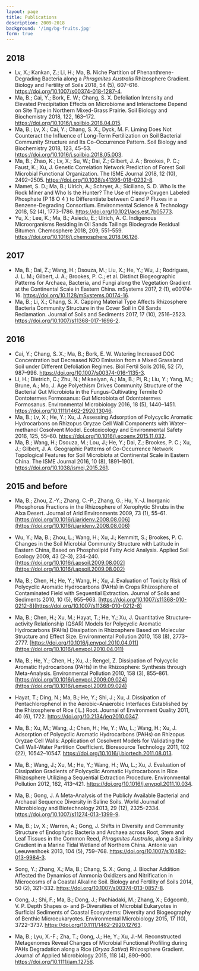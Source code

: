```yaml
---
layout: page
title: Publications
description: 2009-2018
background: '/img/bg-fruits.jpg'
form: true
---
```


## 2018

- Lv, X.; Kankan, Z.; Li, H.; Ma, B. Niche Partition of Phenanthrene-Degrading Bacteria along a *Phragmites Australis* Rhizosphere Gradient. Biology and Fertility of Soils 2018, 54 (5), 607–616. https://doi.org/10.1007/s00374-018-1287-4.
- Ma, B.; Cai, Y.; Bork, E. W.; Chang, S. X. Defoliation Intensity and Elevated Precipitation Effects on Microbiome and Interactome Depend on Site Type in Northern Mixed-Grass Prairie. Soil Biology and Biochemistry 2018, 122, 163–172. https://doi.org/10.1016/j.soilbio.2018.04.015.
- Ma, B.; Lv, X.; Cai, Y.; Chang, S. X.; Dyck, M. F. Liming Does Not Counteract the Influence of Long-Term Fertilization on Soil Bacterial Community Structure and Its Co-Occurrence Pattern. Soil Biology and Biochemistry 2018, 123, 45–53. https://doi.org/10.1016/j.soilbio.2018.05.003.
- Ma, B.; Zhao, K.; Lv, X.; Su, W.; Dai, Z.; Gilbert, J. A.; Brookes, P. C.; Faust, K.; Xu, J. Genetic Correlation Network Prediction of Forest Soil Microbial Functional Organization. The ISME Journal 2018, 12 (10), 2492–2505. https://doi.org/10.1038/s41396-018-0232-8.
- Mamet, S. D.; Ma, B.; Ulrich, A.; Schryer, A.; Siciliano, S. D. Who Is the Rock Miner and Who Is the Hunter? The Use of Heavy-Oxygen Labeled Phosphate (P 18 O 4 ) to Differentiate between C and P Fluxes in a Benzene-Degrading Consortium. Environmental Science & Technology 2018, 52 (4), 1773–1786. https://doi.org/10.1021/acs.est.7b05773.
- Yu, X.; Lee, K.; Ma, B.; Asiedu, E.; Ulrich, A. C. Indigenous Microorganisms Residing in Oil Sands Tailings Biodegrade Residual Bitumen. Chemosphere 2018, 209, 551–559. https://doi.org/10.1016/j.chemosphere.2018.06.126.


## 2017

- Ma, B.; Dai, Z.; Wang, H.; Dsouza, M.; Liu, X.; He, Y.; Wu, J.; Rodrigues, J. L. M.; Gilbert, J. A.; Brookes, P. C.; et al. Distinct Biogeographic Patterns for Archaea, Bacteria, and Fungi along the Vegetation Gradient at the Continental Scale in Eastern China. mSystems 2017, 2 (1), e00174-16. https://doi.org/10.1128/mSystems.00174-16.
- Ma, B.; Li, X.; Chang, S. X. Capping Material Type Affects Rhizosphere Bacteria Community Structure in the Cover Soil in Oil Sands Reclamation. Journal of Soils and Sediments 2017, 17 (10), 2516–2523. https://doi.org/10.1007/s11368-017-1696-2.

## 2016

- Cai, Y.; Chang, S. X.; Ma, B.; Bork, E. W. Watering Increased DOC Concentration but Decreased N<Subscript>2</Subscript>O Emission from a Mixed Grassland Soil under Different Defoliation Regimes. Biol Fertil Soils 2016, 52 (7), 987–996. https://doi.org/10.1007/s00374-016-1135-3.
- Li, H.; Dietrich, C.; Zhu, N.; Mikaelyan, A.; Ma, B.; Pi, R.; Liu, Y.; Yang, M.; Brune, A.; Mo, J. Age Polyethism Drives Community Structure of the Bacterial Gut Microbiota in the Fungus-Cultivating Termite O Dontotermes Formosanus: Gut Microbiota of Odontotermes Formosanus. Environmental Microbiology 2016, 18 (5), 1440–1451. https://doi.org/10.1111/1462-2920.13046.
- Ma, B.; Lv, X.; He, Y.; Xu, J. Assessing Adsorption of Polycyclic Aromatic Hydrocarbons on Rhizopus Oryzae Cell Wall Components with Water–methanol Cosolvent Model. Ecotoxicology and Environmental Safety 2016, 125, 55–60. https://doi.org/10.1016/j.ecoenv.2015.11.032.
- Ma, B.; Wang, H.; Dsouza, M.; Lou, J.; He, Y.; Dai, Z.; Brookes, P. C.; Xu, J.; Gilbert, J. A. Geographic Patterns of Co-Occurrence Network Topological Features for Soil Microbiota at Continental Scale in Eastern China. The ISME Journal 2016, 10 (8), 1891–1901. https://doi.org/10.1038/ismej.2015.261.

## 2015 and before

- Ma, B.; Zhou, Z.-Y.; Zhang, C.-P.; Zhang, G.; Hu, Y.-J. Inorganic Phosphorus Fractions in the Rhizosphere of Xerophytic Shrubs in the Alxa Desert. Journal of Arid Environments 2009, 73 (1), 55–61. 
[https://doi.org/10.1016/j.jaridenv.2008.08.006](https://doi.org/10.1016/j.jaridenv.2008.08.006)

- Wu, Y.; Ma, B.; Zhou, L.; Wang, H.; Xu, J.; Kemmitt, S.; Brookes, P. C. Changes in the Soil Microbial Community Structure with Latitude in Eastern China, Based on Phospholipid Fatty Acid Analysis. Applied Soil Ecology 2009, 43 (2–3), 234–240.
[https://doi.org/10.1016/j.apsoil.2009.08.002](https://doi.org/10.1016/j.apsoil.2009.08.002)

- Ma, B.; Chen, H.; He, Y.; Wang, H.; Xu, J. Evaluation of Toxicity Risk of Polycyclic Aromatic Hydrocarbons (PAHs) in Crops Rhizosphere of Contaminated Field with Sequential Extraction. Journal of Soils and Sediments 2010, 10 (5), 955–963.
[https://doi.org/10.1007/s11368-010-0212-8](https://doi.org/10.1007/s11368-010-0212-8)

- Ma, B.; Chen, H.; Xu, M.; Hayat, T.; He, Y.; Xu, J. Quantitative Structure–activity Relationship (QSAR) Models for Polycyclic Aromatic Hydrocarbons (PAHs) Dissipation in Rhizosphere Based on Molecular Structure and Effect Size. Environmental Pollution 2010, 158 (8), 2773–2777. 
[https://doi.org/10.1016/j.envpol.2010.04.011](https://doi.org/10.1016/j.envpol.2010.04.011)

- Ma, B.; He, Y.; Chen, H.; Xu, J.; Rengel, Z. Dissipation of Polycyclic Aromatic Hydrocarbons (PAHs) in the Rhizosphere: Synthesis through Meta-Analysis. Environmental Pollution 2010, 158 (3), 855–861. 
[https://doi.org/10.1016/j.envpol.2009.09.024](https://doi.org/10.1016/j.envpol.2009.09.024)

- Hayat, T.; Ding, N.; Ma, B.; He, Y.; Shi, J.; Xu, J. Dissipation of Pentachlorophenol in the Aerobic–Anaerobic Interfaces Established by the Rhizosphere of Rice ( L.) Root. Journal of Environment Quality 2011, 40 (6), 1722. https://doi.org/10.2134/jeq2010.0347.
- Ma, B.; Xu, M.; Wang, J.; Chen, H.; He, Y.; Wu, L.; Wang, H.; Xu, J. Adsorption of Polycyclic Aromatic Hydrocarbons (PAHs) on Rhizopus Oryzae Cell Walls: Application of Cosolvent Models for Validating the Cell Wall-Water Partition Coefficient. Bioresource Technology 2011, 102 (22), 10542–10547. https://doi.org/10.1016/j.biortech.2011.08.013.
- Ma, B.; Wang, J.; Xu, M.; He, Y.; Wang, H.; Wu, L.; Xu, J. Evaluation of Dissipation Gradients of Polycyclic Aromatic Hydrocarbons in Rice Rhizosphere Utilizing a Sequential Extraction Procedure. Environmental Pollution 2012, 162, 413–421. https://doi.org/10.1016/j.envpol.2011.10.034.
- Ma, B.; Gong, J. A Meta-Analysis of the Publicly Available Bacterial and Archaeal Sequence Diversity in Saline Soils. World Journal of Microbiology and Biotechnology 2013, 29 (12), 2325–2334. https://doi.org/10.1007/s11274-013-1399-9.
- Ma, B.; Lv, X.; Warren, A.; Gong, J. Shifts in Diversity and Community Structure of Endophytic Bacteria and Archaea across Root, Stem and Leaf Tissues in the Common Reed, *Phragmites Australis*, along a Salinity Gradient in a Marine Tidal Wetland of Northern China. Antonie van Leeuwenhoek 2013, 104 (5), 759–768. https://doi.org/10.1007/s10482-013-9984-3.
- Song, Y.; Zhang, X.; Ma, B.; Chang, S. X.; Gong, J. Biochar Addition Affected the Dynamics of Ammonia Oxidizers and Nitrification in Microcosms of a Coastal Alkaline Soil. Biology and Fertility of Soils 2014, 50 (2), 321–332. https://doi.org/10.1007/s00374-013-0857-8.
- Gong, J.; Shi, F.; Ma, B.; Dong, J.; Pachiadaki, M.; Zhang, X.; Edgcomb, V. P. Depth Shapes α- and β-Diversities of Microbial Eukaryotes in Surficial Sediments of Coastal Ecosystems: Diversity and Biogeography of Benthic Microeukaryotes. Environmental Microbiology 2015, 17 (10), 3722–3737. https://doi.org/10.1111/1462-2920.12763.
- Ma, B.; Lyu, X.-F.; Zha, T.; Gong, J.; He, Y.; Xu, J.-M. Reconstructed Metagenomes Reveal Changes of Microbial Functional Profiling during PAHs Degradation along a Rice (*Oryza Sativa*) Rhizosphere Gradient. Journal of Applied Microbiology 2015, 118 (4), 890–900. https://doi.org/10.1111/jam.12756.

